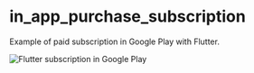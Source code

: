 # in_app_purchase_subscription

Example of paid subscription in Google Play with Flutter.

![Flutter subscription in Google Play](https://i.stack.imgur.com/fsBuK.png)

